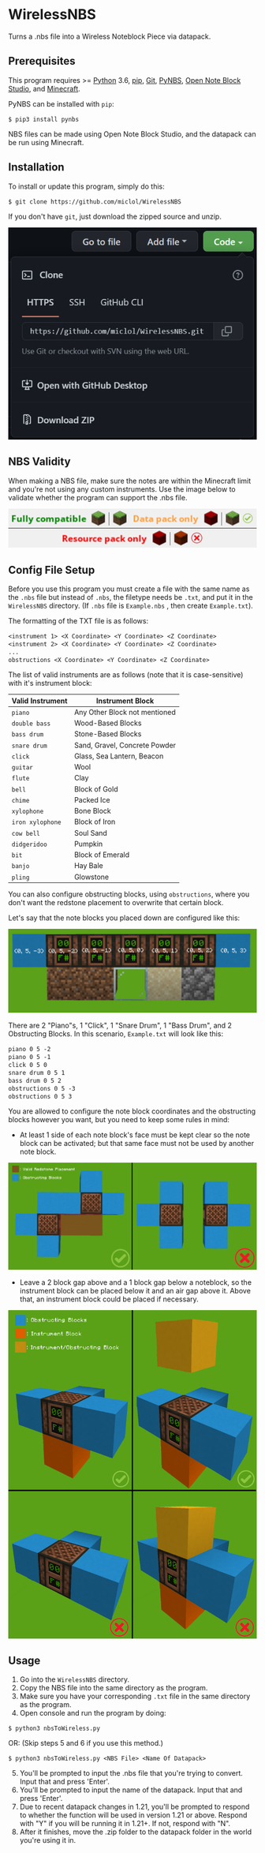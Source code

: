# WirelessNBS
Turns a .nbs file into a Wireless Noteblock Piece via datapack.

## Prerequisites
This program requires >= [Python](https://www.python.org/downloads/) 3.6, [pip](https://pip.pypa.io/en/stable/installing/), [Git](https://git-scm.com/downloads), [PyNBS](https://github.com/vberlier/pynbs), [Open Note Block Studio](https://opennbs.org/), and [Minecraft](https://www.minecraft.net/).

PyNBS can be installed with `pip`:
 ```
 $ pip3 install pynbs
 ```
 
 NBS files can be made using Open Note Block Studio, and the datapack can be run using Minecraft.
 
## Installation
To install or update this program, simply do this:
 ```
 $ git clone https://github.com/miclol/WirelessNBS
 ```
If you don't have `git`, just download the zipped source and unzip.

![Download ZIP](images/Download.png)

## NBS Validity
When making a NBS file, make sure the notes are within the Minecraft limit and you're not using any custom instruments.
Use the image below to validate whether the program can support the .nbs file.

![NBS Validator](images/NBSValid.png) 

## Config File Setup
Before you use this program you must create a file with the same name as the `.nbs` file but instead of `.nbs`, the filetype needs be `.txt`, and put it in the `WirelessNBS` directory. (If `.nbs` file is `Example.nbs` , then create  `Example.txt`). 

 The formatting of the TXT file is as follows:
```
<instrument 1> <X Coordinate> <Y Coordinate> <Z Coordinate>
<instrument 2> <X Coordinate> <Y Coordinate> <Z Coordinate>
...
obstructions <X Coordinate> <Y Coordinate> <Z Coordinate>
```
 The list of valid instruments are as follows (note that it is case-sensitive) with it's instrument block:

|Valid Instrument|Instrument Block|
|--|--|
|`piano`|Any Other Block not mentioned|
|`double bass`|Wood-Based Blocks|
|`bass drum`|Stone-Based Blocks|
|`snare drum`|Sand, Gravel, Concrete Powder|
|`click`|Glass, Sea Lantern, Beacon|
|`guitar`|Wool|
|`flute`|Clay|
|`bell`|Block of Gold|
|`chime`|Packed Ice|
|`xylophone`|Bone Block|
|`iron xylophone`|Block of Iron|
|`cow bell`|Soul Sand|
|`didgeridoo`|Pumpkin|
|`bit`|Block of Emerald|
|`banjo`|Hay Bale|
|`pling`|Glowstone|

You can also configure obstructing blocks, using `obstructions`, where you don't want the redstone placement to overwrite that certain block.

Let's say that the note blocks you placed down are configured like this:

![Noteblock Placement](images/NoteblockPlacement.PNG)

There are 2 "Piano"s, 1 "Click", 1 "Snare Drum", 1 "Bass Drum", and 2 Obstructing Blocks.
In this scenario, `Example.txt` will look like this:
```
piano 0 5 -2
piano 0 5 -1
click 0 5 0
snare drum 0 5 1
bass drum 0 5 2
obstructions 0 5 -3
obstructions 0 5 3
```

You are allowed to configure the note block coordinates and the obstructing blocks however you want, but you need to keep some rules in mind:
- At least 1 side of each note block's face must be kept clear so the note block can be activated; but that same face must not be used by another note block.

![Config Rule 1](images/NoteblockConfig1.PNG)

- Leave a 2 block gap above and a 1 block gap below a noteblock, so the instrument block can be placed below it and an air gap above it. Above that, an instrument block could be placed if necessary.

![Config Rule 2](images/NoteblockConfig2.png)

## Usage
1. Go into the `WirelessNBS` directory.
2. Copy the NBS file into the same directory as the program.
3. Make sure you have your corresponding `.txt` file in the same directory as the program.
4. Open console and run the program by doing:
 ```
 $ python3 nbsToWireless.py
 ```
 OR: (Skip steps 5 and 6 if you use this method.)
 ```
 $ python3 nbsToWireless.py <NBS File> <Name Of Datapack>
 ```
5. You'll be prompted to input the .nbs file that you're trying to convert. Input that and press 'Enter'.
6. You'll be prompted to input the name of the datapack. Input that and press 'Enter'.
7. Due to recent datapack changes in 1.21, you'll be prompted to respond to whether the function will be used in version 1.21 or above. Respond with "Y" if you will be running it in 1.21+. If not, respond with "N".
8. After it finishes, move the .zip folder to the datapack folder in the world you're using it in.